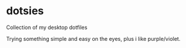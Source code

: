 # dotsies
Collection of my desktop dotfiles

Trying something simple and easy on the eyes, plus i like purple/violet.
